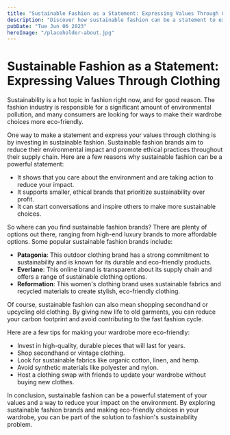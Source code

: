 ```yaml
---
title: "Sustainable Fashion as a Statement: Expressing Values Through Clothing"
description: "Discover how sustainable fashion can be a statement to express your values through clothing. Explore the latest sustainable fashion brands and tips on how to make your wardrobe eco-friendly."
pubDate: "Tue Jun 06 2023"
heroImage: "/placeholder-about.jpg"
---
```


# Sustainable Fashion as a Statement: Expressing Values Through Clothing

Sustainability is a hot topic in fashion right now, and for good reason. The fashion industry is responsible for a significant amount of environmental pollution, and many consumers are looking for ways to make their wardrobe choices more eco-friendly.

One way to make a statement and express your values through clothing is by investing in sustainable fashion. Sustainable fashion brands aim to reduce their environmental impact and promote ethical practices throughout their supply chain. Here are a few reasons why sustainable fashion can be a powerful statement:

- It shows that you care about the environment and are taking action to reduce your impact.
- It supports smaller, ethical brands that prioritize sustainability over profit.
- It can start conversations and inspire others to make more sustainable choices.

So where can you find sustainable fashion brands? There are plenty of options out there, ranging from high-end luxury brands to more affordable options. Some popular sustainable fashion brands include:

- **Patagonia**: This outdoor clothing brand has a strong commitment to sustainability and is known for its durable and eco-friendly products.
- **Everlane**: This online brand is transparent about its supply chain and offers a range of sustainable clothing options.
- **Reformation**: This women&#39;s clothing brand uses sustainable fabrics and recycled materials to create stylish, eco-friendly clothing.

Of course, sustainable fashion can also mean shopping secondhand or upcycling old clothing. By giving new life to old garments, you can reduce your carbon footprint and avoid contributing to the fast fashion cycle.

Here are a few tips for making your wardrobe more eco-friendly:

- Invest in high-quality, durable pieces that will last for years.
- Shop secondhand or vintage clothing.
- Look for sustainable fabrics like organic cotton, linen, and hemp.
- Avoid synthetic materials like polyester and nylon.
- Host a clothing swap with friends to update your wardrobe without buying new clothes.

In conclusion, sustainable fashion can be a powerful statement of your values and a way to reduce your impact on the environment. By exploring sustainable fashion brands and making eco-friendly choices in your wardrobe, you can be part of the solution to fashion&#39;s sustainability problem.